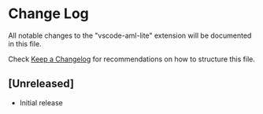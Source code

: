 # Change Log

All notable changes to the "vscode-aml-lite" extension will be documented in this file.

Check [Keep a Changelog](http://keepachangelog.com/) for recommendations on how to structure this file.

## [Unreleased]

- Initial release
